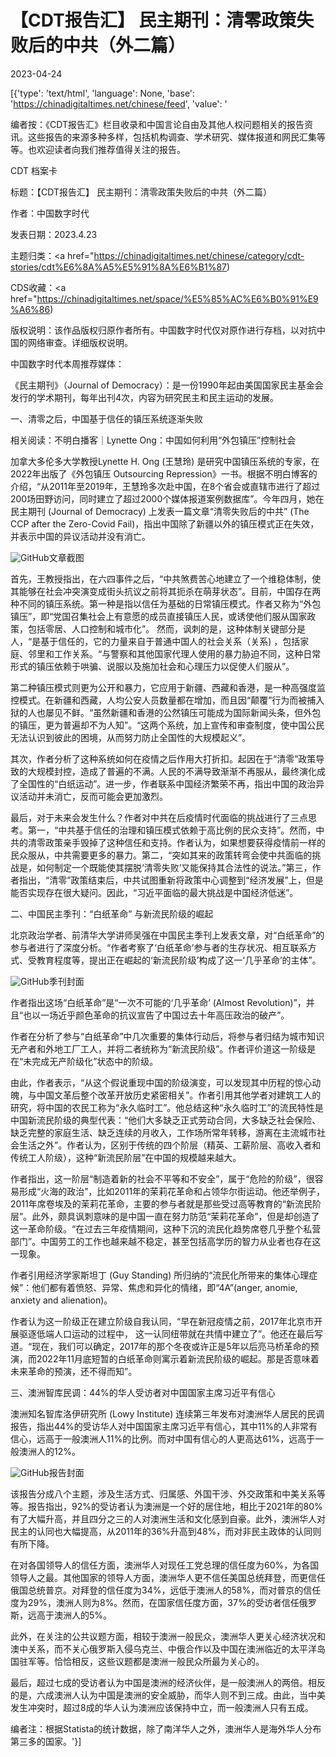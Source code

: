 # 【CDT报告汇】 民主期刊：清零政策失败后的中共（外二篇）

2023-04-24

[{'type': 'text/html', 'language': None, 'base': 'https://chinadigitaltimes.net/chinese/feed', 'value': '













编者按：《CDT报告汇》栏目收录和中国言论自由及其他人权问题相关的报告资讯。这些报告的来源多种多样，包括机构调查、学术研究、媒体报道和网民汇集等等。也欢迎读者向我们推荐值得关注的报告。





CDT 档案卡

标题：【CDT报告汇】 民主期刊：清零政策失败后的中共（外二篇）

作者：中国数字时代

发表日期：2023.4.23

主题归类：<a href="https://chinadigitaltimes.net/chinese/category/cdt-stories/cdt%E6%8A%A5%E5%91%8A%E6%B1%87)

CDS收藏：<a href="https://chinadigitaltimes.net/space/%E5%85%AC%E6%B0%91%E9%A6%86)

版权说明：该作品版权归原作者所有。中国数字时代仅对原作进行存档，以对抗中国的网络审查。详细版权说明。





中国数字时代本周推荐媒体：



《民主期刊》（Journal of Democracy）：是一份1990年起由美国国家民主基金会发行的学术期刊，每年出刊4次，内容为研究民主和民主运动的发展。



一、清零之后，中国基于信任的镇压系统逐渐失败

相关阅读：不明白播客｜Lynette Ong：中国如何利用“外包镇压”控制社会

加拿大多伦多大学教授Lynette H. Ong (王慧玲) 是研究中国镇压系统的专家，在2022年出版了《外包镇压 Outsourcing Repression》一书。根据不明白博客的介绍，“从2011年至2019年，王慧玲多次赴中国，在8个省会或直辖市进行了超过200场田野访问，同时建立了超过2000个媒体报道案例数据库”。今年四月，她在民主期刊 (Journal of Democracy) 上发表一篇文章“清零失败后的中共” (The CCP after the Zero-Covid Fail)，指出中国除了新疆以外的镇压模式正在失效，并表示中国的异议活动并没有消亡。

![GitHub](https://chinadigitaltimes.net/chinese/files/2023/04/The-CCP-After-the-Zero-Covid-Fail-Journal-of-Democracy_-www.journalofdemocracy.org_.png)文章截图

首先，王教授指出，在六四事件之后，“中共煞费苦心地建立了一个维稳体制，使其能够在社会冲突演变成街头抗议之前将其扼杀在萌芽状态”。目前，中国存在两种不同的镇压系统。第一种是指以信任为基础的日常镇压模式。作者又称为“外包镇压”，即“党国召集社会上有意愿的成员直接镇压人民，或诱使他们服从国家政策，包括零居、人口控制和城市化”。 然而，讽刺的是，这种体制关键部分是人，“是基于信任的，它的力量来自于普通中国人的社会关系（关系) ，包括家庭、邻里和工作关系。“与警察和其他国家代理人使用的暴力胁迫不同，这种日常形式的镇压依赖于哄骗、说服以及施加社会和心理压力以促使人们服从”。

第二种镇压模式则更为公开和暴力，它应用于新疆、西藏和香港，是一种高强度监控模式。在新疆和西藏，人均公安人员数量都在增加，而且因“颠覆”行为而被捕入狱的人也屡见不鲜。“虽然新疆和香港的公然镇压可能成为国际新闻头条，但外包的镇压，更为普遍却不为人知”。“这两个系统，加上宣传和审查制度，使中国公民无法认识到彼此的困境，从而努力防止全国性的大规模起义”。

其次，作者分析了这种系统如何在疫情之后作用大打折扣。起因在于“清零”政策导致的大规模封控，造成了普遍的不满。人民的不满导致渐渐不再服从，最终演化成了全国性的“白纸运动”。进一步，作者联系中国经济繁荣不再，指出中国的政治异议活动并未消亡，反而可能会更加激烈。

最后，对于未来会发生什么？作者对中共在后疫情时代面临的挑战进行了三点思考。第一，“中共基于信任的治理和镇压模式依赖于高比例的民众支持”。然而，中共的清零政策亲手毁掉了这种信任和支持。作者认为，如果想要获得疫情前一样的民众服从，中共需要更多的暴力。第二，“突如其来的政策转弯会使中共面临的挑战是，如何制定一个既能使其摆脱‘清零失败’又能保持其合法性的说法。”第三，作者指出，“清零”政策结束后，中共试图重新将政策中心调整到“经济发展”上，但是能否实现存在很大疑问。因此，“习近平面临的最大挑战是中国经济低迷”。

二、中国民主季刊：“白纸革命” 与新流民阶级的崛起

北京政治学者、前清华大学讲师吴强在中国民主季刊上发表文章，对“白纸革命”的参与者进行了深度分析。“作者考察了‘白纸革命’参与者的生存状况、相互联系方式、受教育程度等，提出正在崛起的‘新流民阶级’构成了这一‘几乎革命’的主体”。

![GitHub](https://chinadigitaltimes.net/chinese/files/2023/04/中国民主季刊-吴强.jpg)季刊封面

作者指出这场“白纸革命”是“一次不可能的‘几乎革命’ (Almost Revolution)”，并且“也以一场近乎颜色革命的抗议宣告了中国过去十年高压政治的破产”。

作者在分析了参与“白纸革命”中几次重要的集体行动后，将参与者归结为城市知识无产者和外地工厂工人，并将二者统称为“新流民阶级”。作者评价道这一阶级是在“未完成无产阶级化”状态中的阶级。

由此，作者表示，“从这个假说重现中国的阶级演变，可以发现其中历程的惊心动魄，与中国文革后整个改革开放历史紧密相关”。作者引用其他学者对建筑工人的研究，将中国的农民工称为“永久临时工”。他总结这种“永久临时工”的流民特性是中国新流民阶级的典型代表：“他们大多缺乏正式劳动合同，大多缺乏社会保险、缺乏完整的家庭生活、缺乏连续的月收入，工作场所常年转移，游离在主流城市社会生活之外”。作者认为，区别于传统的四个阶层（精英、工薪阶层、高收入者和传统工人阶级），这种“新流民阶层”在中国的规模越来越大。

作者指出，这一阶层“制造着新的社会不平等和不安全”，属于“危险的阶级”，很容易形成“火海的政治”，比如2011年的茉莉花革命和占领华尔街运动。他还举例子，2011年席卷埃及的茉莉花革命，主要的参与者就是那些受过高等教育的“新流民阶层”。此外，颇具讽刺意味的是中国一直在努力防范“茉莉花革命”，但是却创造了这一革命阶级。“在过去三年疫情期间，这种下沉的流民化趋势席卷几乎整个私营部门”。中国劳工的工作也越来越不稳定，甚至包括高学历的智力从业者也存在这一现象。

作者引用经济学家斯坦丁 (Guy Standing) 所归纳的“流民化所带来的集体心理症候”：他们都有着愤怒、异常、焦虑和异化的情绪，即“4A”(anger, anomie, anxiety and alienation)。

作者认为这一阶级正在建立阶级自我认同，“早在新冠疫情之前，2017年北京市开展驱逐低端人口运动的过程中， 这一认同纽带就在共情中建立了”。他还在最后写道。“现在，我们可以确定，2017年的那个冬夜或许正是5年以后亮马桥革命的预演，而2022年11月底短暂的白纸革命则寓示着新流民阶级的崛起。那是否意味着未来革命的预演，还不得而知”。

三、澳洲智库民调：44%的华人受访者对中国国家主席习近平有信心

澳洲知名智库洛伊研究所 (Lowy Institute) 连续第三年发布对澳洲华人居民的民调报告，指出44%的受访华人对中国国家主席习近平有信心，其中11%的人非常有信心，远高于一般澳洲人11%的比例。而对中国有信心的人更高达61%，远高于一般澳洲人的12%。

![GitHub](https://chinadigitaltimes.net/chinese/files/2023/04/2023-Being-Chinese-in-Australia-Poll-–-Lowy-Institute.jpg)报告封面

该报告分成八个主题，涉及生活方式、归属感、外国干涉、外交政策和中美关系等等。报告指出，92%的受访者认为澳洲是一个好的居住地，相比于2021年的80%有了大幅升高，并且四分之三的人对澳洲生活和文化感到自豪。此外，澳洲华人对民主的认同也大幅提高，从2011年的36%升高到48%，而对非民主政体的认同则有所下降。

在对各国领导人的信任方面，澳洲华人对现任工党总理的信任度为60%，为各国领导人之最。其他国家的领导人方面，澳洲华人更不信任美国总统拜登，而更信任俄国总统普京。对拜登的信任度为34%，远低于澳洲人的58%，而对普京的信任度为29%，澳洲人则为8%。然而，在国家信任度方面，37%的受访者信任俄罗斯，远高于澳洲人的5%。

此外，在关注的公共议题方面，相较于澳洲一般民众，澳洲华人更关心经济状况和澳中关系，而不关心俄罗斯入侵乌克兰、中俄合作以及中国在澳洲临近的太平洋岛国驻军等。恰恰相反，这些议题都是澳洲一般民众所最为关心的。

最后，超过七成的受访者认为中国是澳洲的经济伙伴，是一般澳洲人的两倍。相反的是，六成澳洲人认为中国是澳洲的安全威胁，而华人则不到三成。由此，当中美发生冲突时，超过8成的华人认为澳洲应该保持中立，而一般澳洲人只有五成。

编者注：根据Statista的统计数据，除了南洋华人之外，澳洲华人是海外华人分布第三多的国家。'}]